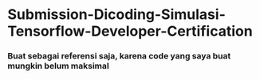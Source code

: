 # Submission-Dicoding-Simulasi-Tensorflow-Developer-Certification

<h3>Buat sebagai referensi saja, karena code yang saya buat mungkin belum maksimal</h3>
